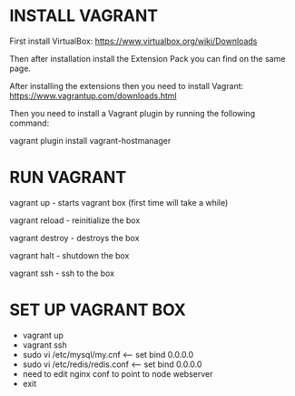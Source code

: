 INSTALL VAGRANT
==================

First install VirtualBox:
https://www.virtualbox.org/wiki/Downloads

Then after installation install the Extension Pack you can find
on the same page.

After installing the extensions then you need to install Vagrant:
https://www.vagrantup.com/downloads.html

Then you need to install a Vagrant plugin by running the following command:

vagrant plugin install vagrant-hostmanager


RUN VAGRANT
===============

vagrant up   - starts vagrant box (first time will take a while)

vagrant reload  - reinitialize the box

vagrant destroy  - destroys the box

vagrant halt - shutdown the box

vagrant ssh - ssh to the box

SET UP VAGRANT BOX
======================

* vagrant up
* vagrant ssh
* sudo vi /etc/mysql/my.cnf  <-- set bind 0.0.0.0
* sudo vi /etc/redis/redis.conf <-- set bind 0.0.0.0
* need to edit nginx conf to point to node webserver
* exit
